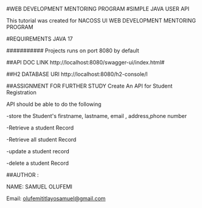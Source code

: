 #WEB DEVELOPMENT MENTORING PROGRAM 
#SIMPLE JAVA USER API

This tutorial was created for NACOSS UI WEB DEVELOPMENT MENTORING PROGRAM


#REQUIREMENTS
JAVA 17

###########
Projects runs on port 8080 by default

##API DOC LINK
http://localhost:8080/swagger-ui/index.html#


##H2 DATABASE URI
http://localhost:8080/h2-console/l

##ASSIGNMENT FOR FURTHER STUDY
Create An API for Student Registration

API should be able to do the following

-store the Student's firstname, lastname, email , address,phone number

-Retrieve a student Record

-Retrieve all student Record

-update a student record 

-delete a student Record


##AUTHOR :

NAME: SAMUEL OLUFEMI

Email: olufemititlayosamuel@gmail.com